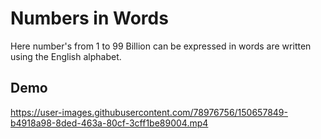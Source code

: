 # Numbers in Words

Here number's from 1 to 99 Billion can be expressed in words are written using the English alphabet.

## Demo

https://user-images.githubusercontent.com/78976756/150657849-b4918a98-8ded-463a-80cf-3cff1be89004.mp4

